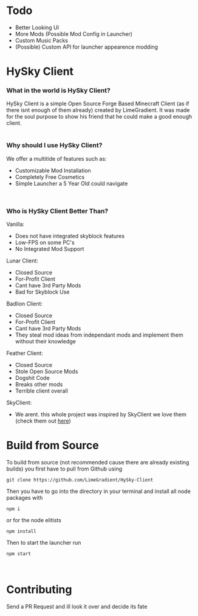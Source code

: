 # Todo
<ul>
<li>Better Looking UI</li>
<li>More Mods (Possible Mod Config in Launcher)</li>
<li>Custom Music Packs</li>
<li>(Possible) Custom API for launcher appearence modding</li>
</ul>

# HySky Client
<h3 style="font-weight: bold;">What in the world is HySky Client?</h3>
HySky Client is a simple Open Source Forge Based Minecraft Client (as if there isnt enough of them already) created by LimeGradient. It was made for the soul purpose to show his friend that he could make a good enough client. 
<br>
<br>
<h3 style="font-weight: bold;">Why should I use HySky Client?</h3>
We offer a multitide of features such as:
<ul>
<li>Customizable Mod Installation</li>
<li>Completely Free Cosmetics</li>
<li>Simple Launcher a 5 Year Old could navigate</li>
</ul>
<br>
<h3 style="font-weight: bold;">Who is HySky Client Better Than?</h3>
Vanilla:
<ul>
<li>Does not have integrated skyblock features</li>
<li>Low-FPS on some PC's</li>
<li>No Integrated Mod Support</li>
</ul>
Lunar Client:
<ul>
<li>Closed Source</li>
<li>For-Profit Client</li>
<li>Cant have 3rd Party Mods</li>
<li>Bad for Skyblock Use</li>
</ul>
Badlion Client:
<ul>
<li>Closed Source</li>
<li>For-Profit Client</li>
<li>Cant have 3rd Party Mods</li>
<li>They steal mod ideas from independant mods and implement them without their knowledge</li>
</ul>
Feather Client:
<ul>
<li>Closed Source</li>
<li>Stole Open Source Mods</li>
<li>Dogshit Code</li>
<li>Breaks other mods</li>
<li>Terrible client overall</li>
</ul>
SkyClient:
<ul>
<li>We arent. this whole project was inspired by SkyClient we love them (check them out <a href="https://skyclient.co/">here</a>)</li>
</ul>

# Build from Source
To build from source (not recommended cause there are already existing builds) you first have to pull from Github using
```
git clone https://github.com/LimeGradient/HySky-Client
```

Then you have to go into the directory in your terminal and install all node packages with
```
npm i
```
or for the node elitists
```
npm install
```
Then to start the launcher run
```
npm start
```

<br>

# Contributing
Send a PR Request and ill look it over and decide its fate

<br>
